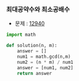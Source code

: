 ### 최대공약수와 최소공배수

- 문제 : [12940](https://programmers.co.kr/learn/courses/30/lessons/12940?language=javascript)

~~~python
import math

def solution(n, m):
    answer = []
    num1 = math.gcd(n,m)
    num2 = (n * m) / num1 
    answer = [num1, num2]
    return answer
~~~

